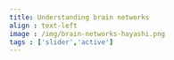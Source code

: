 ```yaml
---
title: Understanding brain networks
align : text-left
image : /img/brain-networks-hayashi.png
tags : ['slider','active']
---
```

